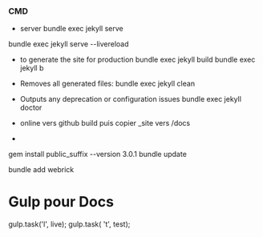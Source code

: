 
### CMD
- server
bundle exec jekyll serve

bundle exec jekyll serve --livereload

- to generate the site for production
bundle exec  jekyll build
bundle exec jekyll b

-  Removes all generated files:
bundle exec jekyll clean


- Outputs any deprecation or configuration issues
bundle exec jekyll doctor


- online vers github
build puis copier _site vers /docs

-
 gem install public_suffix --version 3.0.1
 bundle update


 bundle add webrick


# Gulp pour Docs
gulp.task('l', live);
gulp.task( 't', test);